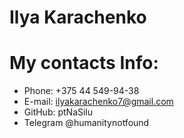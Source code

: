 # Ilya Karachenko
# My contacts Info:
* Phone: +375 44 549-94-38
* E-mail: ilyakarachenko7@gmail.com
* GitHub: ptNaSilu
* Telegram @humanitynotfound